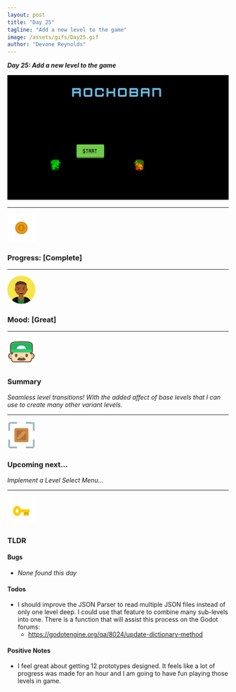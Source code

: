 ```yaml
---
layout: post
title: "Day 25"
tagline: "Add a new level to the game"
image: /assets/gifs/Day25.gif
author: "Devone Reynolds"
---
```


***Day 25: Add a new level to the game***

![](https://raw.githubusercontent.com/Mtaethefarmer/Rockoban/gh-pages/assets/gifs/Day25.gif)

---
![](https://raw.githubusercontent.com/Mtaethefarmer/Rockoban/gh-pages/assets/icons/coin.png "coin") 
### **Progress: [Complete]**

---
![](https://raw.githubusercontent.com/Mtaethefarmer/Rockoban/gh-pages/assets/icons/mood/great.png "great face") 
### **Mood: [Great]**

---
![](https://raw.githubusercontent.com/Mtaethefarmer/Rockoban/gh-pages/assets/icons/face.png "face") 
### **Summary**
*Seamless level transitions! With the added affect of base levels that I can use to create many other variant levels.*

---
![](https://raw.githubusercontent.com/Mtaethefarmer/Rockoban/gh-pages/assets/icons/next_goal.png "crate") 
### **Upcoming next...**
*Implement a Level Select Menu...*

---
![](https://raw.githubusercontent.com/Mtaethefarmer/Rockoban/gh-pages/assets/icons/key.png "key") 
### **TLDR**

#### **Bugs**

* *None found this day*

#### **Todos**

* I should improve the JSON Parser to read multiple JSON files instead of only one level deep. I could use that feature to combine many sub-levels into one. There is a function that will assist this process on the Godot forums:
    * https://godotengine.org/qa/8024/update-dictionary-method
    

#### **Positive Notes**

* I feel great about getting 12 prototypes designed. It feels like a lot of progress was made for an hour and I am going to have fun playing those levels in game.